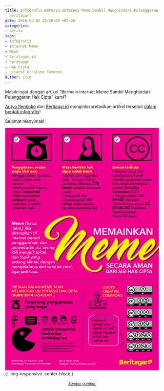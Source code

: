 ```yaml
---
title: Infografis Bermain Internet Meme Sambil Menghindari Pelanggaran Hak Cipta oleh
  Beritagar!
date: 2016-09-02 20:28:00 +07:00
categories:
- Berita
tags:
- Infografis
- Internet Meme
- Meme
- Beritagar.id
- Beritagar
- Hak Cipta
- Lisensi Creative Commons
author: ccid
---
```


Masih ingat dengan artikel "Bermain Internet Meme Sambil Menghindari Pelanggaran Hak Cipta" kami?

[Antyo Rentjoko](https://twitter.com/@AntyoBeritagar) dari [Beritagar.id](https://beritagar.id/) menginterpretasikan artikel tersebut [dalam bentuk infografis](https://beritagar.id/artikel/infografik/bermain-meme-tanpa-mewek-terjerat-wet)!

Selamat menyimak!

![1024x1609_0_0_1024_1609_3772db1d4545797fa56b62ef598aa3e972aa6aaf.png](/uploads/1024x1609_0_0_1024_1609_3772db1d4545797fa56b62ef598aa3e972aa6aaf.png){: .img-responsive .center-block }<center><small><i><a href="https://beritagar.id/artikel/infografik/bermain-meme-tanpa-mewek-terjerat-wet">Sumber gambar</a></i></small></center>